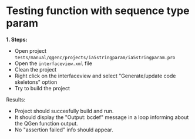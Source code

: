 # Testing function with sequence type param

**1. Steps:**

* Open project `tests/manual/qgenc/projects/ia5stringparam/ia5stringparam.pro`
* Open the `interfaceview.xml` file
* Clean the project
* Right click on the interfaceview and select "Generate/update code skeletons" option
* Try to build the project

Results:

* Project should succesfully build and run.
* It should display the "Output: bcdef" message in a loop informing about the QGen function output.
* No "assertion failed" info should appear.
